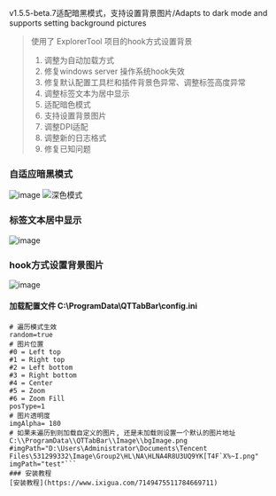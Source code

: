 v1.5.5-beta.7适配暗黑模式，支持设置背景图片/Adapts to dark mode and supports setting background pictures

> 使用了 ExplorerTool 项目的hook方式设置背景
>1. 调整为自动加载方式
>2. 修复windows server 操作系统hook失效
>3. 修复默认配置工具栏和插件背景色异常、调整标签高度异常
>4. 调整标签文本为居中显示
>5. 适配暗色模式
>6. 支持设置背景图片
>7. 调整DPI适配
>8. 调整新的日志格式
>9. 修复已知问题
### 自适应暗黑模式
![image](https://user-images.githubusercontent.com/501276/193408254-5d06df30-5662-457f-8c9c-74f3f3a030eb.png)
![深色模式](https://user-images.githubusercontent.com/501276/193408343-301fa176-3593-4e08-8989-6e6c70464577.gif)

### 标签文本居中显示
![image](https://user-images.githubusercontent.com/501276/193408111-3d443f57-e805-4b93-a562-e3fea561b214.png)
### hook方式设置背景图片
![image](https://user-images.githubusercontent.com/501276/193408159-58489943-b2ea-4c1d-a69e-751aa8608886.png)
#### 加载配置文件 C:\ProgramData\QTTabBar\config.ini
```[image]
# 遍历模式生效
random=true
# 图片位置
#0 = Left top
#1 = Right top
#2 = Left bottom
#3 = Right bottom
#4 = Center
#5 = Zoom
#6 = Zoom Fill
posType=1
# 图片透明度
imgAlpha= 180
# 如果未遍历到则加载自定义的图片, 还是未加载则设置一个默认的图片地址 C:\\ProgramData\\QTTabBar\\Image\\bgImage.png
#imgPath="D:\Users\Administrator\Documents\Tencent Files\531299332\Image\Group2\HL\NA\HLNA4R8U3UQ9YK[T4F`X%~I.png"
imgPath="test"```
### 安装教程
[安装教程](https://www.ixigua.com/7149475511784669711)